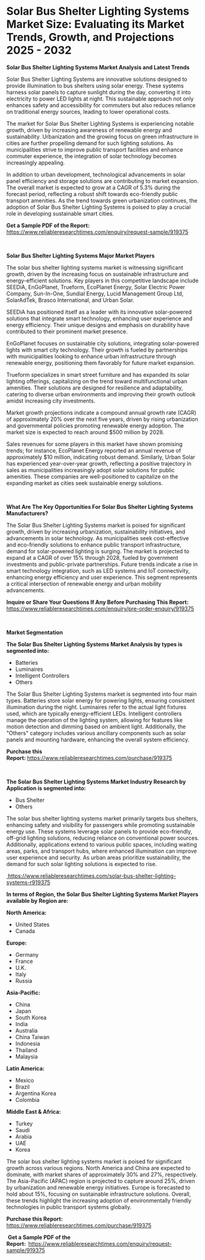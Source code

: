 <p><h1>Solar Bus Shelter Lighting Systems Market Size: Evaluating its Market Trends, Growth, and Projections 2025 - 2032</h1></p><p><strong>Solar Bus Shelter Lighting Systems Market Analysis and Latest Trends</strong></p>
<p><p>Solar Bus Shelter Lighting Systems are innovative solutions designed to provide illumination to bus shelters using solar energy. These systems harness solar panels to capture sunlight during the day, converting it into electricity to power LED lights at night. This sustainable approach not only enhances safety and accessibility for commuters but also reduces reliance on traditional energy sources, leading to lower operational costs.</p><p>The market for Solar Bus Shelter Lighting Systems is experiencing notable growth, driven by increasing awareness of renewable energy and sustainability. Urbanization and the growing focus on green infrastructure in cities are further propelling demand for such lighting solutions. As municipalities strive to improve public transport facilities and enhance commuter experience, the integration of solar technology becomes increasingly appealing.</p><p>In addition to urban development, technological advancements in solar panel efficiency and storage solutions are contributing to market expansion. The overall market is expected to grow at a CAGR of 5.3% during the forecast period, reflecting a robust shift towards eco-friendly public transport amenities. As the trend towards green urbanization continues, the adoption of Solar Bus Shelter Lighting Systems is poised to play a crucial role in developing sustainable smart cities.</p></p>
<p><strong>Get a Sample PDF of the Report:&nbsp;</strong> <a href="https://www.reliableresearchtimes.com/enquiry/request-sample/919375?utm_campaign=2665&utm_medium=2&utm_source=Github&utm_content=ia&utm_term=18042025&utm_id=solar-bus-shelter-lighting-systems">https://www.reliableresearchtimes.com/enquiry/request-sample/919375</a></p>
<p>&nbsp;</p>
<p><strong>Solar Bus Shelter Lighting Systems Major Market Players</strong></p>
<p><p>The solar bus shelter lighting systems market is witnessing significant growth, driven by the increasing focus on sustainable infrastructure and energy-efficient solutions. Key players in this competitive landscape include SEEDiA, EnGoPlanet, Trueform, EcoPlanet Energy, Solar Electric Power Company, Sun-In-One, Sundial Energy, Lucid Management Group Ltd, SolarAdTek, Brasco International, and Urban Solar.</p><p>SEEDiA has positioned itself as a leader with its innovative solar-powered solutions that integrate smart technology, enhancing user experience and energy efficiency. Their unique designs and emphasis on durability have contributed to their prominent market presence.</p><p>EnGoPlanet focuses on sustainable city solutions, integrating solar-powered lights with smart city technology. Their growth is fueled by partnerships with municipalities looking to enhance urban infrastructure through renewable energy, positioning them favorably for future market expansion.</p><p>Trueform specializes in smart street furniture and has expanded its solar lighting offerings, capitalizing on the trend toward multifunctional urban amenities. Their solutions are designed for resilience and adaptability, catering to diverse urban environments and improving their growth outlook amidst increasing city investments.</p><p>Market growth projections indicate a compound annual growth rate (CAGR) of approximately 20% over the next five years, driven by rising urbanization and governmental policies promoting renewable energy adoption. The market size is expected to reach around $500 million by 2028.</p><p>Sales revenues for some players in this market have shown promising trends; for instance, EcoPlanet Energy reported an annual revenue of approximately $10 million, indicating robust demand. Similarly, Urban Solar has experienced year-over-year growth, reflecting a positive trajectory in sales as municipalities increasingly adopt solar solutions for public amenities. These companies are well-positioned to capitalize on the expanding market as cities seek sustainable energy solutions.</p></p>
<p>&nbsp;</p>
<p><strong>What Are The Key Opportunities For Solar Bus Shelter Lighting Systems Manufacturers?</strong></p>
<p><p>The Solar Bus Shelter Lighting Systems market is poised for significant growth, driven by increasing urbanization, sustainability initiatives, and advancements in solar technology. As municipalities seek cost-effective and eco-friendly solutions to enhance public transport infrastructure, demand for solar-powered lighting is surging. The market is projected to expand at a CAGR of over 15% through 2028, fueled by government investments and public-private partnerships. Future trends indicate a rise in smart technology integration, such as LED systems and IoT connectivity, enhancing energy efficiency and user experience. This segment represents a critical intersection of renewable energy and urban mobility advancements.</p></p>
<p><strong>Inquire or Share Your Questions If Any Before Purchasing This Report:</strong> <a href="https://www.reliableresearchtimes.com/enquiry/pre-order-enquiry/919375?utm_campaign=2665&utm_medium=2&utm_source=Github&utm_content=ia&utm_term=18042025&utm_id=solar-bus-shelter-lighting-systems">https://www.reliableresearchtimes.com/enquiry/pre-order-enquiry/919375</a></p>
<p>&nbsp;</p>
<p><strong>Market Segmentation</strong></p>
<p><strong>The Solar Bus Shelter Lighting Systems Market Analysis by types is segmented into:</strong></p>
<p><ul><li>Batteries</li><li>Luminaires</li><li>Intelligent Controllers</li><li>Others</li></ul></p>
<p><p>The Solar Bus Shelter Lighting Systems market is segmented into four main types. Batteries store solar energy for powering lights, ensuring consistent illumination during the night. Luminaires refer to the actual light fixtures used, which are typically energy-efficient LEDs. Intelligent controllers manage the operation of the lighting system, allowing for features like motion detection and dimming based on ambient light. Additionally, the "Others" category includes various ancillary components such as solar panels and mounting hardware, enhancing the overall system efficiency.</p></p>
<p><strong>Purchase this Report:&nbsp;</strong><a href="https://www.reliableresearchtimes.com/purchase/919375?utm_campaign=2665&utm_medium=2&utm_source=Github&utm_content=ia&utm_term=18042025&utm_id=solar-bus-shelter-lighting-systems">https://www.reliableresearchtimes.com/purchase/919375</a></p>
<p>&nbsp;</p>
<p><strong>The Solar Bus Shelter Lighting Systems Market Industry Research by Application is segmented into:</strong></p>
<p><ul><li>Bus Shelter</li><li>Others</li></ul></p>
<p><p>The solar bus shelter lighting systems market primarily targets bus shelters, enhancing safety and visibility for passengers while promoting sustainable energy use. These systems leverage solar panels to provide eco-friendly, off-grid lighting solutions, reducing reliance on conventional power sources. Additionally, applications extend to various public spaces, including waiting areas, parks, and transport hubs, where enhanced illumination can improve user experience and security. As urban areas prioritize sustainability, the demand for such solar lighting solutions is expected to rise.</p></p>
<p><a href="https://www.reliableresearchtimes.com/solar-bus-shelter-lighting-systems-r919375?utm_campaign=2665&utm_medium=2&utm_source=Github&utm_content=ia&utm_term=18042025&utm_id=solar-bus-shelter-lighting-systems">&nbsp;https://www.reliableresearchtimes.com/solar-bus-shelter-lighting-systems-r919375</a></p>
<p><strong>In terms of Region, the Solar Bus Shelter Lighting Systems Market Players available by Region are:</strong></p>
<p>
    <p> <strong> North America: </strong>
        <ul>
            <li>United States</li>
            <li>Canada</li>
        </ul>
        </p> 
    <p> <strong> Europe: </strong>
        <ul>
            <li>Germany</li>
            <li>France</li>
            <li>U.K.</li>
            <li>Italy</li>
            <li>Russia</li>
        </ul>
        </p> 
    <p> <strong> Asia-Pacific: </strong>
        <ul>
            <li>China</li>
            <li>Japan</li>
            <li>South Korea</li>
            <li>India</li>
            <li>Australia</li>
            <li>China Taiwan</li>
            <li>Indonesia</li>
            <li>Thailand</li>
            <li>Malaysia</li>
        </ul>
        </p> 
    <p> <strong> Latin America: </strong>
        <ul>
            <li>Mexico</li>
            <li>Brazil</li>
            <li>Argentina Korea</li>
            <li>Colombia</li>
        </ul>
        </p> 
    <p> <strong> Middle East & Africa: </strong>
        <ul>
            <li>Turkey</li>
            <li>Saudi</li>
            <li>Arabia</li>
            <li>UAE</li>
            <li>Korea</li>
        </ul>
    </p>
    </p>
<p><p>The solar bus shelter lighting systems market is poised for significant growth across various regions. North America and China are expected to dominate, with market shares of approximately 30% and 27%, respectively. The Asia-Pacific (APAC) region is projected to capture around 25%, driven by urbanization and renewable energy initiatives. Europe is forecasted to hold about 15%, focusing on sustainable infrastructure solutions. Overall, these trends highlight the increasing adoption of environmentally friendly technologies in public transport systems globally.</p></p>
<p><strong>Purchase this Report: </strong><a href="https://www.reliableresearchtimes.com/purchase/919375?utm_campaign=2665&utm_medium=2&utm_source=Github&utm_content=ia&utm_term=18042025&utm_id=solar-bus-shelter-lighting-systems">https://www.reliableresearchtimes.com/purchase/919375</a></p>
<p>&nbsp;<strong>Get a Sample PDF of the Report:&nbsp;&nbsp;</strong><a href="https://www.reliableresearchtimes.com/enquiry/request-sample/919375?utm_campaign=2665&utm_medium=2&utm_source=Github&utm_content=ia&utm_term=18042025&utm_id=solar-bus-shelter-lighting-systems">https://www.reliableresearchtimes.com/enquiry/request-sample/919375</a></p>
<p><strong></strong></p>
<p><p></p><p></p><p></p></p>